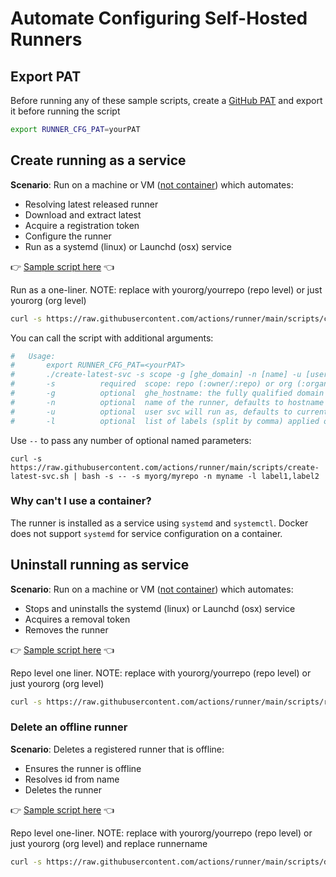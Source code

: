 # Automate Configuring Self-Hosted Runners


## Export PAT

Before running any of these sample scripts, create a [GitHub PAT](https://docs.github.com/en/authentication/keeping-your-account-and-data-secure/managing-your-personal-access-tokens) and export it before running the script

```bash
export RUNNER_CFG_PAT=yourPAT
```

## Create running as a service

**Scenario**: Run on a machine or VM ([not container](#why-cant-i-use-a-container)) which automates:

 - Resolving latest released runner
 - Download and extract latest
 - Acquire a registration token
 - Configure the runner
 - Run as a systemd (linux) or Launchd (osx) service

:point_right: [Sample script here](../scripts/create-latest-svc.sh) :point_left:

Run as a one-liner. NOTE: replace with yourorg/yourrepo (repo level) or just yourorg (org level)
```bash
curl -s https://raw.githubusercontent.com/actions/runner/main/scripts/create-latest-svc.sh | bash -s yourorg/yourrepo
```

You can call the script with additional arguments:
```bash
#   Usage:
#       export RUNNER_CFG_PAT=<yourPAT>
#       ./create-latest-svc -s scope -g [ghe_domain] -n [name] -u [user] -l [labels]
#       -s          required  scope: repo (:owner/:repo) or org (:organization)
#       -g          optional  ghe_hostname: the fully qualified domain name of your GitHub Enterprise Server deployment
#       -n          optional  name of the runner, defaults to hostname
#       -u          optional  user svc will run as, defaults to current
#       -l          optional  list of labels (split by comma) applied on the runner"
```

Use `--` to pass any number of optional named parameters:

```
curl -s https://raw.githubusercontent.com/actions/runner/main/scripts/create-latest-svc.sh | bash -s -- -s myorg/myrepo -n myname -l label1,label2
```
### Why can't I use a container?

The runner is installed as a service using `systemd` and `systemctl`. Docker does not support `systemd` for service configuration on a container.

## Uninstall running as service

**Scenario**: Run on a machine or VM ([not container](#why-cant-i-use-a-container)) which automates:

 - Stops and uninstalls the systemd (linux) or Launchd (osx) service
 - Acquires a removal token
 - Removes the runner

:point_right: [Sample script here](../scripts/remove-svc.sh) :point_left:

Repo level one liner.  NOTE: replace with yourorg/yourrepo (repo level) or just yourorg (org level)
```bash
curl -s https://raw.githubusercontent.com/actions/runner/main/scripts/remove-svc.sh | bash -s yourorg/yourrepo
```

### Delete an offline runner

**Scenario**: Deletes a registered runner that is offline:

 - Ensures the runner is offline
 - Resolves id from name
 - Deletes the runner

:point_right: [Sample script here](../scripts/delete.sh) :point_left:

Repo level one-liner.  NOTE: replace with yourorg/yourrepo (repo level) or just yourorg (org level) and replace runnername
```bash
curl -s https://raw.githubusercontent.com/actions/runner/main/scripts/delete.sh | bash -s yourorg/yourrepo runnername
```
